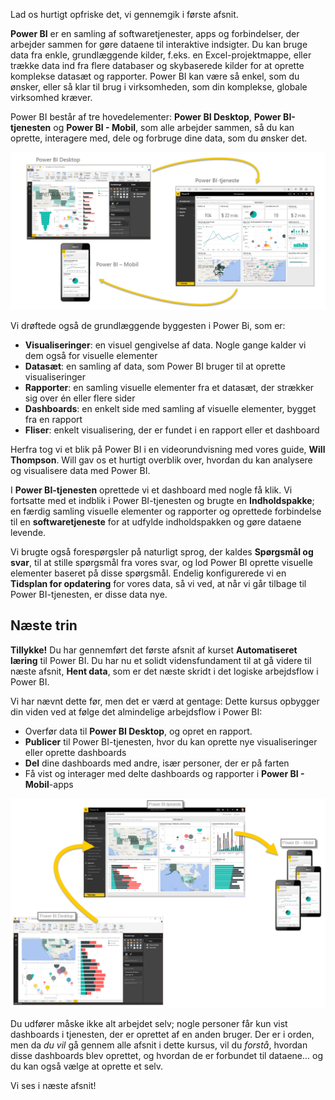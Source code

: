 Lad os hurtigt opfriske det, vi gennemgik i første afsnit.

**Power BI** er en samling af softwaretjenester, apps og forbindelser, der arbejder sammen for gøre dataene til interaktive indsigter. Du kan bruge data fra enkle, grundlæggende kilder, f.eks. en Excel-projektmappe, eller trække data ind fra flere databaser og skybaserede kilder for at oprette komplekse datasæt og rapporter. Power BI kan være så enkel, som du ønsker, eller så klar til brug i virksomheden, som din komplekse, globale virksomhed kræver.

Power BI består af tre hovedelementer: **Power BI Desktop**, **Power BI-tjenesten** og **Power BI - Mobil**, som alle arbejder sammen, så du kan oprette, interagere med, dele og forbruge dine data, som du ønsker det.

![](media/0-4-summary-of-intro-to-power-bi/c0a4_1.png)

Vi drøftede også de grundlæggende byggesten i Power Bi, som er:

* **Visualiseringer**: en visuel gengivelse af data. Nogle gange kalder vi dem også for visuelle elementer
* **Datasæt**: en samling af data, som Power BI bruger til at oprette visualiseringer
* **Rapporter**: en samling visuelle elementer fra et datasæt, der strækker sig over én eller flere sider
* **Dashboards**: en enkelt side med samling af visuelle elementer, bygget fra en rapport
* **Fliser**: enkelt visualisering, der er fundet i en rapport eller et dashboard

Herfra tog vi et blik på Power BI i en videorundvisning med vores guide, **Will Thompson**. Will gav os et hurtigt overblik over, hvordan du kan analysere og visualisere data med Power BI.

<!---
In **Power BI Desktop**, we connected to a basic Excel file, created visualizations, then published those visualizations to the service. Even if you use Power BI only with your Excel workbooks, you can gain amazing visual insights with those Excel workbooks, and both interact and share it in ways never before possible.
-->
I **Power BI-tjenesten** oprettede vi et dashboard med nogle få klik. Vi fortsatte med et indblik i Power BI-tjenesten og brugte en **Indholdspakke**; en færdig samling visuelle elementer og rapporter og oprettede forbindelse til en **softwaretjeneste** for at udfylde indholdspakken og gøre dataene levende.

Vi brugte også forespørgsler på naturligt sprog, der kaldes **Spørgsmål og svar**, til at stille spørgsmål fra vores svar, og lod Power BI oprette visuelle elementer baseret på disse spørgsmål. Endelig konfigurerede vi en **Tidsplan for opdatering** for vores data, så vi ved, at når vi går tilbage til Power BI-tjenesten, er disse data nye.

## <a name="next-steps"></a>Næste trin
**Tillykke!** Du har gennemført det første afsnit af kurset **Automatiseret læring** til Power BI. Du har nu et solidt vidensfundament til at gå videre til næste afsnit, **Hent data**, som er det næste skridt i det logiske arbejdsflow i Power BI.

Vi har nævnt dette før, men det er værd at gentage: Dette kursus opbygger din viden ved at følge det almindelige arbejdsflow i Power BI:

* Overfør data til **Power BI Desktop**, og opret en rapport.
* **Publicer** til Power BI-tjenesten, hvor du kan oprette nye visualiseringer eller oprette dashboards
* **Del** dine dashboards med andre, især personer, der er på farten
* Få vist og interager med delte dashboards og rapporter i **Power BI - Mobil**-apps

![](media/0-4-summary-of-intro-to-power-bi/c0a1_1.png)

Du udfører måske ikke alt arbejdet selv; nogle personer får kun vist dashboards i tjenesten, der er oprettet af en anden bruger. Der er i orden, men da *du vil* gå gennem alle afsnit i dette kursus, vil du *forstå*, hvordan disse dashboards blev oprettet, og hvordan de er forbundet til dataene... og du kan også vælge at oprette et selv.

Vi ses i næste afsnit!

